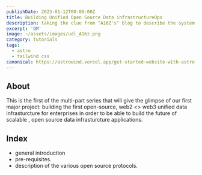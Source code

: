 ```yaml
---
publishDate: 2023-01-12T00:00:00Z
title: Building Unified Open Source Data infrastructureOps
description: taking the clue from "A16Z's" blog to describe the system design for building data infrastructure for web3 dapps
excerpt: 'GM'
image: ~/assets/images/udl_A16z.png
category: Tutorials
tags:
  - astro
  - tailwind css
canonical: https://astrowind.vercel.app/get-started-website-with-astro-tailwind-css
---
```


## About

This is the first of the multi-part series that will give the glimpse of our first major project: building the first open-source, web2 <> web3 unified data infrasturcture for enterprises in order to be able to build the future of scalable , open source data infrasturcture applications.

## Index

- general introduction
- pre-requisites.
- description of the various open source protocols.
